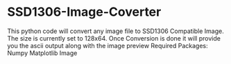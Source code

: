 # SSD1306-Image-Coverter
This python code will convert any image file to SSD1306 Compatible Image. The size is currently set to 128x64. Once Conversion is done it will provide you the ascii output along with the image preview
Required Packages:
Numpy
Matplotlib
Image

